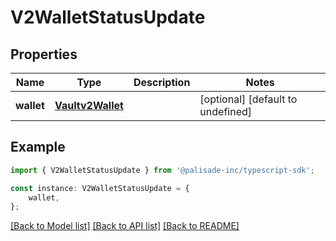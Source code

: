 # V2WalletStatusUpdate


## Properties

Name | Type | Description | Notes
------------ | ------------- | ------------- | -------------
**wallet** | [**Vaultv2Wallet**](Vaultv2Wallet.md) |  | [optional] [default to undefined]

## Example

```typescript
import { V2WalletStatusUpdate } from '@palisade-inc/typescript-sdk';

const instance: V2WalletStatusUpdate = {
    wallet,
};
```

[[Back to Model list]](../README.md#documentation-for-models) [[Back to API list]](../README.md#documentation-for-api-endpoints) [[Back to README]](../README.md)
